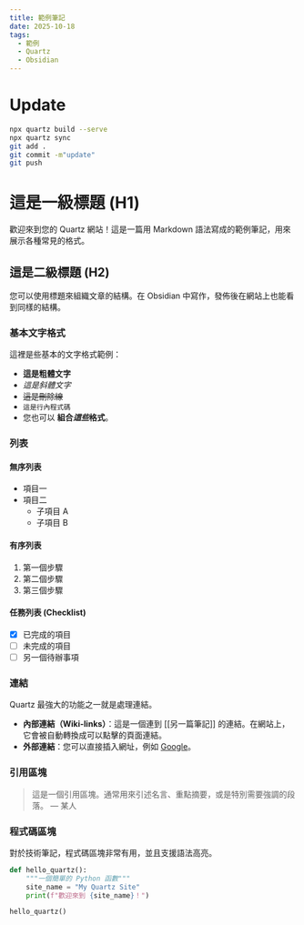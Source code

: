 ```yaml
---
title: 範例筆記
date: 2025-10-18
tags:
  - 範例
  - Quartz
  - Obsidian
---
```

# Update
````bash
npx quartz build --serve
npx quartz sync
git add .
git commit -m"update"
git push
````
# 這是一級標題 (H1)

歡迎來到您的 Quartz 網站！這是一篇用 Markdown 語法寫成的範例筆記，用來展示各種常見的格式。

## 這是二級標題 (H2)

您可以使用標題來組織文章的結構。在 Obsidian 中寫作，發佈後在網站上也能看到同樣的結構。

### 基本文字格式

這裡是些基本的文字格式範例：

* **這是粗體文字**
* *這是斜體文字*
* ~~這是刪除線~~
* `這是行內程式碼`
* 您也可以 **組合*這些*格式**。

### 列表

#### 無序列表
* 項目一
* 項目二
    * 子項目 A
    * 子項目 B

#### 有序列表
1.  第一個步驟
2.  第二個步驟
3.  第三個步驟

#### 任務列表 (Checklist)
- [x] 已完成的項目
- [ ] 未完成的項目
- [ ] 另一個待辦事項

### 連結

Quartz 最強大的功能之一就是處理連結。

* **內部連結（Wiki-links）**：這是一個連到 [[另一篇筆記]] 的連結。在網站上，它會被自動轉換成可以點擊的頁面連結。
* **外部連結**：您可以直接插入網址，例如 [Google](https://www.google.com)。

### 引用區塊

> 這是一個引用區塊。通常用來引述名言、重點摘要，或是特別需要強調的段落。
> — 某人

### 程式碼區塊

對於技術筆記，程式碼區塊非常有用，並且支援語法高亮。

```python
def hello_quartz():
    """一個簡單的 Python 函數"""
    site_name = "My Quartz Site"
    print(f"歡迎來到 {site_name}！")

hello_quartz()
